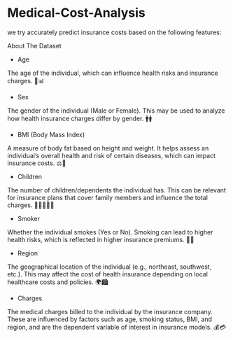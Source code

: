 # Medical-Cost-Analysis
we try accurately predict insurance costs based on the following features:


About The Dataset
- Age

The age of the individual, which can influence health risks and insurance charges.
🎂📊
- Sex

The gender of the individual (Male or Female). This may be used to analyze how health insurance charges differ by gender.
🚹🚺
- BMI (Body Mass Index)

A measure of body fat based on height and weight. It helps assess an individual’s overall health and risk of certain diseases, which can impact insurance costs.
⚖️💪
- Children

The number of children/dependents the individual has. This can be relevant for insurance plans that cover family members and influence the total charges.
👶👨‍👩‍👧‍👦
- Smoker

Whether the individual smokes (Yes or No). Smoking can lead to higher health risks, which is reflected in higher insurance premiums.
🚬❌
- Region

The geographical location of the individual (e.g., northeast, southwest, etc.). This may affect the cost of health insurance depending on local healthcare costs and policies.
🌍🏙️
- Charges

The medical charges billed to the individual by the insurance company. These are influenced by factors such as age, smoking status, BMI, and region, and are the dependent variable of interest in insurance models.
💰💳
